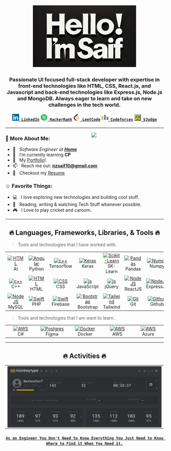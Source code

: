 <h1 align="center">
  <a href="https://nazmussaif.vercel.app"><img width="65%" alt="Hello, I'm Saif" src="assets/im-saif.jpg" /></a>
</h1>

<h3 align="center">Passionate UI focused full-stack developer with expertise in front-end technologies like HTML, CSS, React.js, and Javascript and back-end technologies like Express.js, Node.js and MongoDB. Always eager to learn and take on new challenges in the tech world.</h3>

<h4 align="center">
  <code><a href="https://www.linkedin.com/in/nzsaif/" title="LinkedIn Profile"><img style="background-color: transparent !important;" width="22" src="images/linkedin.svg"> LinkedIn</a></code>
  <code><a href="https://www.hackerrank.com/nazmussaif_cse" title="HackerRank Profile"><img style="background-color: transparent !important;" width="22" src="images/hackerrank.svg"> HackerRank</a></code>
  <code><a href="https://leetcode.com/u/Nazmus_Saif/" title="LeetCode Profile"><img style="background-color: transparent !important;" width="22" src="images/leetcode.svg"> LeetCode</a></code>
  <code><a href="https://codeforces.com/profile/NSaif" title="Codeforces Profile"><img style="background-color: transparent !important;" width="22" src="images/codeforces.svg"> Codeforces</a></code>
  <code><a href="https://vjudge.net/user/NSaif" title="VJudge Profile"><img style="background-color: transparent !important;" width="22" src="images/vjudge.png"> VJudge</a></code>
</h4>

<hr>

<img align='right' src="https://media.giphy.com/media/M9gbBd9nbDrOTu1Mqx/giphy.gif" width="230">

### 🧐 More About Me:

- 🔭 &nbsp; <em>Software Engineer at <a href="">**Home**</a></em>
- 🌱 &nbsp; I’m currently learning **CP**
- 💬 &nbsp; My [Portfolio](https://nazmussaif.vercel.app/)!.
- 📫 &nbsp; Reach me out: **nzsaif10@gmail.com**
- 📝 &nbsp; Checkout my [Resume](https://drive.google.com/file/d/1x7qi3u1SGGPB0Gth1t0zQRie8XoeXYFM/view?usp=drive_link)

### ☺️ Favorite Things:

- 💻 &nbsp; I love exploring new technologies and building cool stuff.
- 📰 &nbsp; Reading, writing & watching Tech Stuff whenever possible.
- 🎮 &nbsp; I Love to play cricket and caroom.

<hr>

<h2 align="center" id="nzsaif-tech">🔥 Languages, Frameworks, Libraries, & Tools 🔥</h2>

> Tools and technologies that I have worked with.

<table align="center">
  <tr>
    <td align="center" width="96">
      <a href="#">
        <img src="https://skillicons.dev/icons?i=ai" width="48" height="48" alt="HTML" />
      </a>
      <br>AI
    </td>
    <td align="center" width="96"> 
      <a href="#" >
        <img src="https://skillicons.dev/icons?i=python" width="48" height="48" alt="Angular" />
      </a>
      <br>Python
    </td>
    <td align="center" width="96">
      <a href="#">
        <img src="https://skillicons.dev/icons?i=tensorflow" width="48" height="48" alt="c++" />
      </a>
      <br>Tensorflow
    </td>
    <td align="center" width="96">
    <a href="#">
      <img src="https://encrypted-tbn0.gstatic.com/images?q=tbn:ANd9GcSn3G7aNWlBFrxvcqPJlFkdUqQ3mSxFokba9g&s" width="48" height="48" alt="Keras" />
    </a>
    <br>Keras
    </td>
    <td align="center" width="96">
      <a href="#">
        <img src="https://encrypted-tbn0.gstatic.com/images?q=tbn:ANd9GcRNsNsCUnCK9dU4ADTVmRc0fs0KpHJwWFNJjQ&s" width="48" height="48" alt="Scikit-Learn" />
      </a>
      <br>SK-Learn
    </td>
    <td align="center" width="96">
      <a href="#">
        <img src="https://encrypted-tbn0.gstatic.com/images?q=tbn:ANd9GcSHZd37oUzVXPHOsl-Ygg5hzYpZs7Djvk-vSw&s" width="48" height="48" alt="Pandas" />
      </a>
      <br>Pandas
    </td>
    <td align="center" width="96">
      <a href="#">
        <img src="https://encrypted-tbn0.gstatic.com/images?q=tbn:ANd9GcTvEfXHLIJLACY1DI30rAzDlbekLkgFXYm1DA&s" width="48" height="48" alt="Numpy" />
      </a>
      <br>Numpy
    </td>
    <td align="center" width="96">
      <a href="#">
        <img src="https://upload.wikimedia.org/wikipedia/commons/thumb/0/01/Created_with_Matplotlib-logo.svg/1024px-Created_with_Matplotlib-logo.svg.png" width="48" height="48" alt="Matplotlib" />
      </a>
      <br>Matplotlib
    </td>
    <td align="center" width="96">
      <a href="#">
        <img src="https://user-images.githubusercontent.com/315810/92159303-30d41100-edfb-11ea-8107-1c5352202571.png" width="48" height="48" alt="Seaborn" />
      </a>
      <br>Seaborn
    </td>
  </tr>
  <tr>
    <td align="center" width="96">
      <a href="#">
        <img src="https://skillicons.dev/icons?i=cpp" width="48" height="48" alt="c++" />
      </a>
      <br>C++
    </td>
    <td align="center" width="96">
      <a href="#">
        <img src="https://skillicons.dev/icons?i=html" width="48" height="48" alt="HTML" />
      </a>
      <br>HTML
    </td>
    <td align="center" width="96">
      <a href="#">
        <img src="https://skillicons.dev/icons?i=css" width="48" height="48" alt="CSS" />
      </a>
      <br>CSS
    </td>
    <td align="center" width="96">
      <a href="#">
        <img src="https://skillicons.dev/icons?i=js" width="48" height="48" alt="js" />
      </a>
      <br>JavaScript
    </td>
    <td align="center" width="96">
      <a href="#">
        <img src="https://skillicons.dev/icons?i=jquery" width="48" height="48" alt="js" />
      </a>
      <br>jQuery
    </td>
    <td align="center" width="96">
      <a href="#">
        <img src="https://skillicons.dev/icons?i=react" width="48" height="48" alt="NodeJS" />
      </a>
      <br>ReactJS
    </td>
    <td align="center" width="96">
      <a href="#">
        <img src="https://skillicons.dev/icons?i=express" width="48" height="48" alt="NodeJS" />
      </a>
      <br>ExpressJS
    </td>
    <td align="center" width="96">
      <a href="#">
        <img src="https://skillicons.dev/icons?i=nodejs" width="48" height="48" alt="NodeJS" />
      </a>
      <br>NodeJS
    </td>
    <td align="center" width="96">
      <a href="#">
        <img src="https://skillicons.dev/icons?i=mongodb" width="48" height="48" alt="NodeJS" />
      </a>
      <br>MongoDB
    </td>
  </tr>
  <tr>
    <td align="center" width="96">
      <a href="#">
        <img src="https://skillicons.dev/icons?i=mysql" width="48" height="48" alt="NodeJS" />
      </a>
      <br>MySQL
    </td>
    <td align="center" width="96"> 
      <a href="#" >
        <img src="https://skillicons.dev/icons?i=php" width="48" height="48" alt="Swift" />
      </a>
      <br>PHP
    </td>
    <td align="center" width="96"> 
      <a href="#" >
        <img src="https://skillicons.dev/icons?i=firebase" width="48" height="48" alt="Swift" />
      </a>
      <br>Firebase
    </td>
    <td align="center" width="96">
      <a href="#">
        <img src="https://skillicons.dev/icons?i=bootstrap" width="48" height="48" alt="Bootstrap" />
      </a>
      <br>Bootstrap
    </td>
    <td align="center" width="96">
      <a href="#">
        <img src="https://skillicons.dev/icons?i=tailwind" width="48" height="48" alt="Tailwind" />
      </a>
      <br>Tailwind
    </td>
    <td align="center" width="96"> 
      <a href="#" >
        <img src="https://skillicons.dev/icons?i=git" width="48" height="48" alt="Git" />
      </a>
      <br>Git
    </td>
    <td align="center" width="96"> 
      <a href="#" >
        <img src="https://skillicons.dev/icons?i=github" width="48" height="48" alt="Github" />
      </a>
      <br>Github
    </td>
    <td align="center" width="96"> 
      <a href="#" >
        <img src="https://skillicons.dev/icons?i=selenium" width="48" height="48" alt="Github" />
      </a>
      <br>Selenium
    </td>
    <td align="center" width="96"> 
      <a href="#" >
        <img src="https://skillicons.dev/icons?i=arduino" width="48" height="48" alt="Github" />
      </a>
      <br>Arduino
    </td>
  </tr>
</table>

> Tools and technologies that I am want to learn.

<table align="center">
  <tr>
  <td align="center" width="96">
      <a href="#">
        <img src="https://skillicons.dev/icons?i=cs" width="48" height="48" alt="AWS" />
      </a>
      <br>C#
    </td>
    <td align="center" width="96">
      <a href="#">
        <img src="https://skillicons.dev/icons?i=figma" width="48" height="48" alt="Postgres" />
      </a>
      <br>Figma
    </td>
    <td align="center" width="105">
      <a href="#">
        <img src="https://skillicons.dev/icons?i=docker" width="48" height="48" alt="Docker" />
      </a>
      <br>Docker
    </td>
    <td align="center" width="96">
      <a href="#">
        <img src="https://skillicons.dev/icons?i=aws" width="48" height="48" alt="AWS" />
      </a>
      <br>AWS
    </td>
    <td align="center" width="96">
      <a href="#">
        <img src="https://skillicons.dev/icons?i=azure" width="48" height="48" alt="AWS" />
      </a>
      <br>Azure
    </td>
  </tr>
</table>

<hr>

<h2 align="center" id="nzsaif-tech">🔥 Activities 🔥</h2>

<table>
  <tr>
    <td>
      <img align="center" src="assets/speedtest.png" alt="nzsaif">
    </td>
  </tr>
</table>

<h4 align="center">
  <code><a href="" target="_blank">As an Engineer You Don't Need to Know Everything You Just Need to Know Where to Find it When You Need it.</a></code>
</h4>
